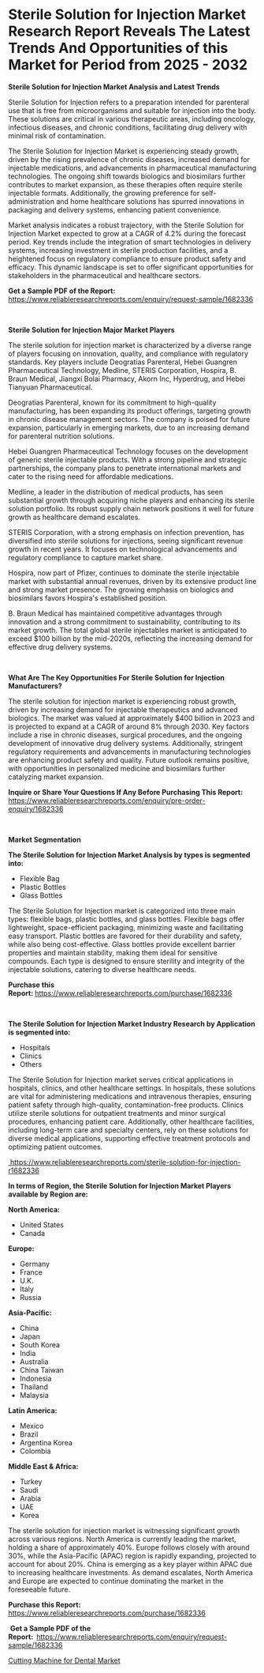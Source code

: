 <p><h1>Sterile Solution for Injection Market Research Report Reveals The Latest Trends And Opportunities of this Market for Period from 2025 - 2032</h1></p><p><strong>Sterile Solution for Injection Market Analysis and Latest Trends</strong></p>
<p><p>Sterile Solution for Injection refers to a preparation intended for parenteral use that is free from microorganisms and suitable for injection into the body. These solutions are critical in various therapeutic areas, including oncology, infectious diseases, and chronic conditions, facilitating drug delivery with minimal risk of contamination.</p><p>The Sterile Solution for Injection Market is experiencing steady growth, driven by the rising prevalence of chronic diseases, increased demand for injectable medications, and advancements in pharmaceutical manufacturing technologies. The ongoing shift towards biologics and biosimilars further contributes to market expansion, as these therapies often require sterile injectable formats. Additionally, the growing preference for self-administration and home healthcare solutions has spurred innovations in packaging and delivery systems, enhancing patient convenience.</p><p>Market analysis indicates a robust trajectory, with the Sterile Solution for Injection Market expected to grow at a CAGR of 4.2% during the forecast period. Key trends include the integration of smart technologies in delivery systems, increasing investment in sterile production facilities, and a heightened focus on regulatory compliance to ensure product safety and efficacy. This dynamic landscape is set to offer significant opportunities for stakeholders in the pharmaceutical and healthcare sectors.</p></p>
<p><strong>Get a Sample PDF of the Report:&nbsp;</strong> <a href="https://www.reliableresearchreports.com/enquiry/request-sample/1682336?utm_campaign=3090&utm_medium=2&utm_source=Github&utm_content=ia&utm_term=24032025&utm_id=sterile-solution-for-injection">https://www.reliableresearchreports.com/enquiry/request-sample/1682336</a></p>
<p>&nbsp;</p>
<p><strong>Sterile Solution for Injection Major Market Players</strong></p>
<p><p>The sterile solution for injection market is characterized by a diverse range of players focusing on innovation, quality, and compliance with regulatory standards. Key players include Deogratias Parenteral, Hebei Guangren Pharmaceutical Technology, Medline, STERIS Corporation, Hospira, B. Braun Medical, Jiangxi Bolai Pharmacy, Akorn Inc, Hyperdrug, and Hebei Tianyuan Pharmaceutical.</p><p>Deogratias Parenteral, known for its commitment to high-quality manufacturing, has been expanding its product offerings, targeting growth in chronic disease management sectors. The company is poised for future expansion, particularly in emerging markets, due to an increasing demand for parenteral nutrition solutions.</p><p>Hebei Guangren Pharmaceutical Technology focuses on the development of generic sterile injectable products. With a strong pipeline and strategic partnerships, the company plans to penetrate international markets and cater to the rising need for affordable medications.</p><p>Medline, a leader in the distribution of medical products, has seen substantial growth through acquiring niche players and enhancing its sterile solution portfolio. Its robust supply chain network positions it well for future growth as healthcare demand escalates.</p><p>STERIS Corporation, with a strong emphasis on infection prevention, has diversified into sterile solutions for injections, seeing significant revenue growth in recent years. It focuses on technological advancements and regulatory compliance to capture market share.</p><p>Hospira, now part of Pfizer, continues to dominate the sterile injectable market with substantial annual revenues, driven by its extensive product line and strong market presence. The growing emphasis on biologics and biosimilars favors Hospira's established position.</p><p>B. Braun Medical has maintained competitive advantages through innovation and a strong commitment to sustainability, contributing to its market growth. The total global sterile injectables market is anticipated to exceed $100 billion by the mid-2020s, reflecting the increasing demand for effective drug delivery systems.</p></p>
<p>&nbsp;</p>
<p><strong>What Are The Key Opportunities For Sterile Solution for Injection Manufacturers?</strong></p>
<p><p>The sterile solution for injection market is experiencing robust growth, driven by increasing demand for injectable therapeutics and advanced biologics. The market was valued at approximately $400 billion in 2023 and is projected to expand at a CAGR of around 8% through 2030. Key factors include a rise in chronic diseases, surgical procedures, and the ongoing development of innovative drug delivery systems. Additionally, stringent regulatory requirements and advancements in manufacturing technologies are enhancing product safety and quality. Future outlook remains positive, with opportunities in personalized medicine and biosimilars further catalyzing market expansion.</p></p>
<p><strong>Inquire or Share Your Questions If Any Before Purchasing This Report:</strong> <a href="https://www.reliableresearchreports.com/enquiry/pre-order-enquiry/1682336?utm_campaign=3090&utm_medium=2&utm_source=Github&utm_content=ia&utm_term=24032025&utm_id=sterile-solution-for-injection">https://www.reliableresearchreports.com/enquiry/pre-order-enquiry/1682336</a></p>
<p>&nbsp;</p>
<p><strong>Market Segmentation</strong></p>
<p><strong>The Sterile Solution for Injection Market Analysis by types is segmented into:</strong></p>
<p><ul><li>Flexible Bag</li><li>Plastic Bottles</li><li>Glass Bottles</li></ul></p>
<p><p>The Sterile Solution for Injection market is categorized into three main types: flexible bags, plastic bottles, and glass bottles. Flexible bags offer lightweight, space-efficient packaging, minimizing waste and facilitating easy transport. Plastic bottles are favored for their durability and safety, while also being cost-effective. Glass bottles provide excellent barrier properties and maintain stability, making them ideal for sensitive compounds. Each type is designed to ensure sterility and integrity of the injectable solutions, catering to diverse healthcare needs.</p></p>
<p><strong>Purchase this Report:&nbsp;</strong><a href="https://www.reliableresearchreports.com/purchase/1682336?utm_campaign=3090&utm_medium=2&utm_source=Github&utm_content=ia&utm_term=24032025&utm_id=sterile-solution-for-injection">https://www.reliableresearchreports.com/purchase/1682336</a></p>
<p>&nbsp;</p>
<p><strong>The Sterile Solution for Injection Market Industry Research by Application is segmented into:</strong></p>
<p><ul><li>Hospitals</li><li>Clinics</li><li>Others</li></ul></p>
<p><p>The Sterile Solution for Injection market serves critical applications in hospitals, clinics, and other healthcare settings. In hospitals, these solutions are vital for administering medications and intravenous therapies, ensuring patient safety through high-quality, contamination-free products. Clinics utilize sterile solutions for outpatient treatments and minor surgical procedures, enhancing patient care. Additionally, other healthcare facilities, including long-term care and specialty centers, rely on these solutions for diverse medical applications, supporting effective treatment protocols and optimizing patient outcomes.</p></p>
<p><a href="https://www.reliableresearchreports.com/sterile-solution-for-injection-r1682336?utm_campaign=3090&utm_medium=2&utm_source=Github&utm_content=ia&utm_term=24032025&utm_id=sterile-solution-for-injection">&nbsp;https://www.reliableresearchreports.com/sterile-solution-for-injection-r1682336</a></p>
<p><strong>In terms of Region, the Sterile Solution for Injection Market Players available by Region are:</strong></p>
<p>
    <p> <strong> North America: </strong>
        <ul>
            <li>United States</li>
            <li>Canada</li>
        </ul>
        </p> 
    <p> <strong> Europe: </strong>
        <ul>
            <li>Germany</li>
            <li>France</li>
            <li>U.K.</li>
            <li>Italy</li>
            <li>Russia</li>
        </ul>
        </p> 
    <p> <strong> Asia-Pacific: </strong>
        <ul>
            <li>China</li>
            <li>Japan</li>
            <li>South Korea</li>
            <li>India</li>
            <li>Australia</li>
            <li>China Taiwan</li>
            <li>Indonesia</li>
            <li>Thailand</li>
            <li>Malaysia</li>
        </ul>
        </p> 
    <p> <strong> Latin America: </strong>
        <ul>
            <li>Mexico</li>
            <li>Brazil</li>
            <li>Argentina Korea</li>
            <li>Colombia</li>
        </ul>
        </p> 
    <p> <strong> Middle East & Africa: </strong>
        <ul>
            <li>Turkey</li>
            <li>Saudi</li>
            <li>Arabia</li>
            <li>UAE</li>
            <li>Korea</li>
        </ul>
    </p>
    </p>
<p><p>The sterile solution for injection market is witnessing significant growth across various regions. North America is currently leading the market, holding a share of approximately 40%. Europe follows closely with around 30%, while the Asia-Pacific (APAC) region is rapidly expanding, projected to account for about 20%. China is emerging as a key player within APAC due to increasing healthcare investments. As demand escalates, North America and Europe are expected to continue dominating the market in the foreseeable future.</p></p>
<p><strong>Purchase this Report: </strong><a href="https://www.reliableresearchreports.com/purchase/1682336?utm_campaign=3090&utm_medium=2&utm_source=Github&utm_content=ia&utm_term=24032025&utm_id=sterile-solution-for-injection">https://www.reliableresearchreports.com/purchase/1682336</a></p>
<p>&nbsp;<strong>Get a Sample PDF of the Report:&nbsp;&nbsp;</strong><a href="https://www.reliableresearchreports.com/enquiry/request-sample/1682336?utm_campaign=3090&utm_medium=2&utm_source=Github&utm_content=ia&utm_term=24032025&utm_id=sterile-solution-for-injection">https://www.reliableresearchreports.com/enquiry/request-sample/1682336</a></p>
<p><strong></strong></p>
<p><p><a href="https://github.com/donkalucine10/Market-Research-Report-List-1/blob/main/cutting-machine-for-dental-market.md?utm_campaign=3090&utm_medium=2&utm_source=Github&utm_content=ia&utm_term=24032025&utm_id=sterile-solution-for-injection">Cutting Machine for Dental Market</a></p></p>